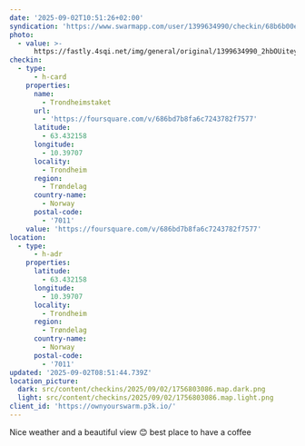 ```yaml
---
date: '2025-09-02T10:51:26+02:00'
syndication: 'https://www.swarmapp.com/user/1399634990/checkin/68b6b00e9d90040646d16fc4'
photo:
  - value: >-
      https://fastly.4sqi.net/img/general/original/1399634990_2hbOUiteyZ5ePFf-RqFdkrtVt6DvPk3-cEDaSx3-_rs.jpg
checkin:
  - type:
      - h-card
    properties:
      name:
        - Trondheimstaket
      url:
        - 'https://foursquare.com/v/686bd7b8fa6c7243782f7577'
      latitude:
        - 63.432158
      longitude:
        - 10.39707
      locality:
        - Trondheim
      region:
        - Trøndelag
      country-name:
        - Norway
      postal-code:
        - '7011'
    value: 'https://foursquare.com/v/686bd7b8fa6c7243782f7577'
location:
  - type:
      - h-adr
    properties:
      latitude:
        - 63.432158
      longitude:
        - 10.39707
      locality:
        - Trondheim
      region:
        - Trøndelag
      country-name:
        - Norway
      postal-code:
        - '7011'
updated: '2025-09-02T08:51:44.739Z'
location_picture:
  dark: src/content/checkins/2025/09/02/1756803086.map.dark.png
  light: src/content/checkins/2025/09/02/1756803086.map.light.png
client_id: 'https://ownyourswarm.p3k.io/'
---
```

Nice weather and a beautiful view 😊 best place to have a coffee
